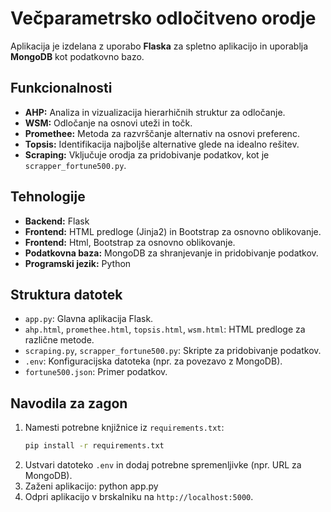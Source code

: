 # Večparametrsko odločitveno orodje

Aplikacija je izdelana z uporabo **Flaska** za spletno aplikacijo in uporablja **MongoDB** kot podatkovno bazo.

## Funkcionalnosti
- **AHP:** Analiza in vizualizacija hierarhičnih struktur za odločanje.
- **WSM:** Odločanje na osnovi uteži in točk.
- **Promethee:** Metoda za razvrščanje alternativ na osnovi preferenc.
- **Topsis:** Identifikacija najboljše alternative glede na idealno rešitev.
- **Scraping:** Vključuje orodja za pridobivanje podatkov, kot je `scrapper_fortune500.py`.

## Tehnologije
- **Backend:** Flask
- **Frontend:** HTML predloge (Jinja2) in Bootstrap za osnovno oblikovanje.
- **Frontend:** Html, Bootstrap za osnovno oblikovanje.
- **Podatkovna baza:** MongoDB za shranjevanje in pridobivanje podatkov.
- **Programski jezik:** Python

## Struktura datotek
- `app.py`: Glavna aplikacija Flask.
- `ahp.html`, `promethee.html`, `topsis.html`, `wsm.html`: HTML predloge za različne metode.
- `scraping.py`, `scrapper_fortune500.py`: Skripte za pridobivanje podatkov.
- `.env`: Konfiguracijska datoteka (npr. za povezavo z MongoDB).
- `fortune500.json`: Primer podatkov.

## Navodila za zagon
1. Namesti potrebne knjižnice iz `requirements.txt`:
    ```bash
    pip install -r requirements.txt
    ```
2. Ustvari datoteko `.env` in dodaj potrebne spremenljivke (npr. URL za MongoDB).
3. Zaženi aplikacijo:
    python app.py
4. Odpri aplikacijo v brskalniku na `http://localhost:5000`.
